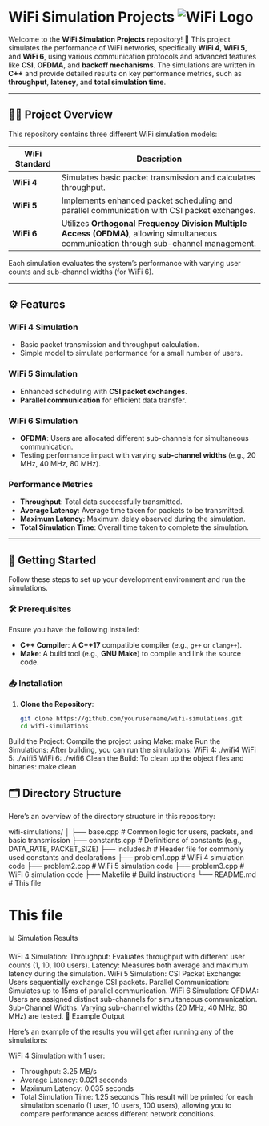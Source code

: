 # WiFi Simulation Projects ![WiFi Logo](https://img.icons8.com/ios-filled/50/000000/wifi.png)

Welcome to the **WiFi Simulation Projects** repository! 🚀 This project simulates the performance of WiFi networks, specifically **WiFi 4**, **WiFi 5**, and **WiFi 6**, using various communication protocols and advanced features like **CSI**, **OFDMA**, and **backoff mechanisms**. The simulations are written in **C++** and provide detailed results on key performance metrics, such as **throughput**, **latency**, and **total simulation time**.

---

## 🧑‍💻 Project Overview

This repository contains three different WiFi simulation models:

| WiFi Standard | Description |
| ------------- | ----------- |
| **WiFi 4**    | Simulates basic packet transmission and calculates throughput. |
| **WiFi 5**    | Implements enhanced packet scheduling and parallel communication with CSI packet exchanges. |
| **WiFi 6**    | Utilizes **Orthogonal Frequency Division Multiple Access (OFDMA)**, allowing simultaneous communication through sub-channel management. |

Each simulation evaluates the system’s performance with varying user counts and sub-channel widths (for WiFi 6).

---

## ⚙️ Features

### **WiFi 4 Simulation**
- Basic packet transmission and throughput calculation.
- Simple model to simulate performance for a small number of users.

### **WiFi 5 Simulation**
- Enhanced scheduling with **CSI packet exchanges**.
- **Parallel communication** for efficient data transfer.

### **WiFi 6 Simulation**
- **OFDMA**: Users are allocated different sub-channels for simultaneous communication.
- Testing performance impact with varying **sub-channel widths** (e.g., 20 MHz, 40 MHz, 80 MHz).

### **Performance Metrics**
- **Throughput**: Total data successfully transmitted.
- **Average Latency**: Average time taken for packets to be transmitted.
- **Maximum Latency**: Maximum delay observed during the simulation.
- **Total Simulation Time**: Overall time taken to complete the simulation.

---

## 🚀 Getting Started

Follow these steps to set up your development environment and run the simulations.

### 🛠️ Prerequisites

Ensure you have the following installed:
- **C++ Compiler**: A **C++17** compatible compiler (e.g., `g++` or `clang++`).
- **Make**: A build tool (e.g., **GNU Make**) to compile and link the source code.

### 📥 Installation

1. **Clone the Repository**:
   ```bash
   git clone https://github.com/yourusername/wifi-simulations.git
   cd wifi-simulations
Build the Project: Compile the project using Make:
make
Run the Simulations: After building, you can run the simulations:
WiFi 4:
./wifi4
WiFi 5:
./wifi5
WiFi 6:
./wifi6
Clean the Build: To clean up the object files and binaries:
make clean

## 🗂️ **Directory Structure**

Here’s an overview of the directory structure in this repository:

wifi-simulations/ │ ├── base.cpp # Common logic for users, packets, and basic transmission ├── constants.cpp # Definitions of constants (e.g., DATA_RATE, PACKET_SIZE) ├── includes.h # Header file for commonly used constants and declarations ├── problem1.cpp # WiFi 4 simulation code ├── problem2.cpp # WiFi 5 simulation code ├── problem3.cpp # WiFi 6 simulation code ├── Makefile # Build instructions └── README.md # This file
# This file
📊 Simulation Results

WiFi 4 Simulation:
Throughput: Evaluates throughput with different user counts (1, 10, 100 users).
Latency: Measures both average and maximum latency during the simulation.
WiFi 5 Simulation:
CSI Packet Exchange: Users sequentially exchange CSI packets.
Parallel Communication: Simulates up to 15ms of parallel communication.
WiFi 6 Simulation:
OFDMA: Users are assigned distinct sub-channels for simultaneous communication.
Sub-Channel Widths: Varying sub-channel widths (20 MHz, 40 MHz, 80 MHz) are tested.
📌 Example Output

Here’s an example of the results you will get after running any of the simulations:

WiFi 4 Simulation with 1 user:
- Throughput: 3.25 MB/s
- Average Latency: 0.021 seconds
- Maximum Latency: 0.035 seconds
- Total Simulation Time: 1.25 seconds
This result will be printed for each simulation scenario (1 user, 10 users, 100 users), allowing you to compare performance across different network conditions.
